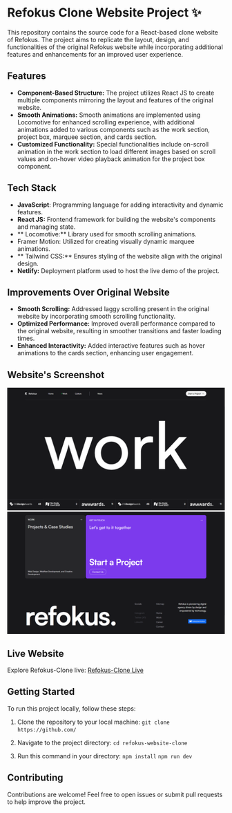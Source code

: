 # Refokus Clone Website Project ✨

This repository contains the source code for a React-based clone website of Refokus. The project aims to replicate the layout, design, and functionalities of the original Refokus website while incorporating additional features and enhancements for an improved user experience.

## Features

-   **Component-Based Structure:** The project utilizes React JS to create multiple components mirroring the layout and features of the original website.
-   **Smooth Animations:** Smooth animations are implemented using Locomotive for enhanced scrolling experience, with additional animations added to various components such as the work section, project box, marquee section, and cards section.
-   **Customized Functionality:** Special functionalities include on-scroll animation in the work section to load different images based on scroll values and on-hover video playback animation for the project box component.

## Tech Stack

- **JavaScript**: Programming language for adding interactivity and dynamic features.
-   **React JS:** Frontend framework for building the website's components and managing state.
-   ** Locomotive:** Library used for smooth scrolling animations.
-   Framer Motion: Utilized for creating visually dynamic marquee animations.
-   ** Tailwind CSS:** Ensures styling of the website align with the original design.
-   **Netlify:** Deployment platform used to host the live demo of the project.

## Improvements Over Original Website

-   **Smooth Scrolling:** Addressed laggy scrolling present in the original website by incorporating smooth scrolling functionality.
-   **Optimized Performance:** Improved overall performance compared to the original website, resulting in smoother transitions and faster loading times.
-   **Enhanced Interactivity:** Added interactive features such as hover animations to the cards section, enhancing user engagement.

## Website's Screenshot

![alt text](public/Screenshot%20(133).png)
![alt text](public/Screenshot%20(140).png)

## Live Website

Explore Refokus-Clone live: [Refokus-Clone Live]()

## Getting Started

To run this project locally, follow these steps:

1. Clone the repository to your local machine:
`git clone https://github.com/`


2. Navigate to the project directory:
`cd refokus-website-clone`

3. Run this command in your directory:
` npm install `
`npm run dev `

## Contributing

Contributions are welcome! Feel free to open issues or submit pull requests to help improve the project.
